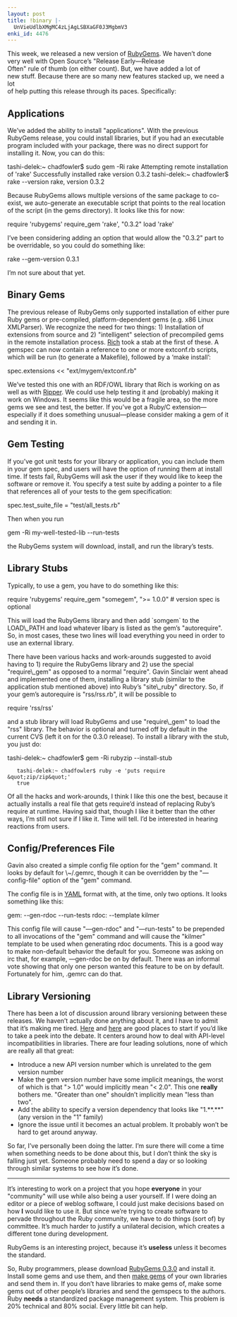 ```yaml
---
layout: post
title: !binary |-
  UnVieUdlbXMgMC4zLjAgLSBXaGF0J3MgbmV3
enki_id: 4476
---
```


This week, we released a new version of <a
href="http://rubygems.rubyforge.org">RubyGems</a>. We haven’t done  
very well with Open Source’s "Release Early—Release  
Often&quot; rule of thumb (on either count). But, we have added a lot
of  
new stuff. Because there are so many new features stacked up, we need a
lot  
of help putting this release through its paces. Specifically:

<h2>
Applications

</h2>
<p>
We’ve added the ability to install "applications&quot;. With the  
previous RubyGems release, you could install libraries, but if you had
an  
executable program included with your package, there was no direct
support  
for installing it. Now, you can do this:

</p>
      tashi-delek:~ chadfowler$ sudo gem -Ri rake
       Attempting remote installation of 'rake'
       Successfully installed rake version 0.3.2
      tashi-delek:~ chadfowler$ rake --version
       rake, version 0.3.2

<p>
Because RubyGems allows multiple versions of the same package to
co-exist,  
we auto-generate an executable script that points to the real location
of  
the script (in the gems directory). It looks like this for now:

</p>
      require 'rubygems'
      require_gem 'rake', &quot;0.3.2&quot;
      load 'rake'

<p>
I’ve been considering adding an option that would allow the  
"0.3.2&quot; part to be overridable, so you could do something like:

</p>
      rake --gem-version 0.3.1

<p>
I’m not sure about that yet.

</p>
<h2>
Binary Gems

</h2>
<p>
The previous release of RubyGems only supported installation of either
pure  
Ruby gems or pre-compiled, platform-dependent gems (e.g. x86 Linux  
XMLParser). We recognize the need for two things: 1) Installation of  
extensions from source and 2) "intelligent&quot; selection of  
precompiled gems in the remote installation process. <a
href="http://richkilmer.blogs.com/ether/">Rich</a> took a stab at the
first  
of these. A gemspec can now contain a reference to one or more
extconf.rb  
scripts, which will be run (to generate a Makefile), followed by a  
‘make install’:

</p>
      spec.extensions &lt;&lt; &quot;ext/mygem/extconf.rb&quot;

<p>
We’ve tested this one with an RDF/OWL library that Rich is working on  
as well as with
<a href="http://rubyforge.org/projects/ripper">Ripper</a>.  
We could use help testing it and (probably) making it work on Windows.
It  
seems like this would be a fragile area, so the more gems we see and
test,  
the better. If you’ve got a Ruby/C extension—especially if it  
does something unusual—please consider making a gem of it and sending  
it in.

</p>
<h2>
Gem Testing

</h2>
<p>
If you’ve got unit tests for your library or application, you can  
include them in your gem spec, and users will have the option of
running  
them at install time. If tests fail, RubyGems will ask the user if
they  
would like to keep the software or remove it. You specify a test suite
by  
adding a pointer to a file that references all of your tests to the
gem  
specification:

</p>
       spec.test_suite_file = &quot;test/all_tests.rb&quot;

<p>
Then when you run

</p>
       gem -Ri my-well-tested-lib --run-tests

<p>
the RubyGems system will download, install, and run the library’s  
tests.

</p>
<h2>
Library Stubs

</h2>
<p>
Typically, to use a gem, you have to do something like this:

</p>
      require 'rubygems'
      require_gem &quot;somegem&quot;, &quot;&gt;= 1.0.0&quot; # version spec is optional

<p>
This will load the RubyGems library and then add `somgem` to the  
LOAD\_PATH and load whatever libary is listed as the gem’s  
"autorequire&quot;. So, in most cases, these two lines will load  
everything you need in order to use an external library.

</p>
<p>
There have been various hacks and work-arounds suggested to avoid having
to  
1) require the RubyGems library and 2) use the special  
"require\_gem&quot; as opposed to a normal "require&quot;. Gavin  
Sinclair went ahead and implemented one of them, installing a library
stub  
(similar to the application stub mentioned above) into Ruby’s  
"site\_ruby&quot; directory. So, if your gem’s autorequire is  
"rss/rss.rb&quot;, it will be possible to

</p>
       require 'rss/rss'

<p>
and a stub library will load RubyGems and use "require\_gem&quot; to  
load the "rss&quot; library. The behavior is optional and turned off  
by default in the current CVS (left it on for the 0.3.0 release). To  
install a library with the stub, you just do:

</p>
       tashi-delek:~ chadfowler$ gem -Ri rubyzip --install-stub

       tashi-delek:~ chadfowler$ ruby -e 'puts require &quot;zip/zip&quot;'
       true

<p>
Of all the hacks and work-arounds, I think I like this one the best,  
because it actually installs a real file that gets require’d instead  
of replacing Ruby’s require at runtime. Having said that, though I  
like it better than the other ways, I’m still not sure if I like it.  
Time will tell. I’d be interested in hearing reactions from users.

</p>
<h2>
Config/Preferences File

</h2>
<p>
Gavin also created a simple config file option for the "gem&quot;  
command. It looks by default for \~/.gemrc, though it can be overridden
by  
the "—config-file&quot; option of the "gem&quot; command.

</p>
<p>
The config file is in <a href="http://www.yaml.org">YAML</a> format
with,  
at the time, only two options. It looks something like this:

</p>
       gem: --gen-rdoc --run-tests
       rdoc: --template kilmer

<p>
This config file will cause "—gen-rdoc&quot; and  
"—run-tests&quot; to be prepended to all invocations of the  
"gem&quot; command and will cause the "kilmer&quot; template to  
be used when generating rdoc documents. This is a good way to make  
non-default behavior the default for you. Someone was asking on irc
that,  
for example, —gen-rdoc be on by default. There was an informal vote  
showing that only one person wanted this feature to be on by default.  
Fortunately for him, .gemrc can do that.

</p>
<h2>
Library Versioning

</h2>
<p>
There has been a lot of discussion around library versioning between
these  
releases. We haven’t actually done anything about it, and I have to  
admit that it’s making me tired. <a
href="http://rubyforge.org/pipermail/rubygems-developers/2004-April/000267.html">Here</a>  
and <a
href="http://rubyforge.org/pipermail/rubygems-developers/2004-April/000294.html">here</a>  
are good places to start if you’d like to take a peek into the  
debate. It centers around how to deal with API-level incompatibilities
in  
libraries. There are four leading solutions, none of which are really
all  
that great:

</p>
<ul>
<li>
Introduce a new API version number which is unrelated to the gem
version  
number

</li>
<li>
Make the gem version number have some implicit meanings, the worst of
which  
is that "&gt; 1.0&quot; would implicitly mean "&lt; 2.0&quot;.  
This one <b>really</b> bothers me. "Greater than one&quot;  
shouldn’t implicitly mean "less than two&quot;.

</li>
<li>
Add the ability to specify a version dependency that looks like  
"1.**.**" (any version in the "1&quot; family)

</li>
<li>
Ignore the issue until it becomes an actual problem. It probably  
won’t be hard to get around anyway.

</li>
</ul>
<p>
So far, I’ve personally been doing the latter. I’m sure there  
will come a time when something needs to be done about this, but I  
don’t think the sky is falling just yet. Someone probably need to  
spend a day or so looking through similar systems to see how it’s  
done.

</p>
<hr size="1">
</hr>
<p>
It’s interesting to work on a project that you hope <b>everyone</b>  
in your "community&quot; will use while also being a user yourself. If  
I were doing an editor or a piece of weblog software, I could just
make  
decisions based on how <b>I</b> would like to use it. But since we’re  
trying to create software to pervade throughout the Ruby community, we
have  
to do things (sort of) by committee. It’s much harder to justify a  
unilateral decision, which creates a different tone during development.

</p>
<p>
RubyGems is an interesting project, because it’s <b>useless</b>  
unless it becomes the standard.

</p>
<p>
So, Ruby programmers, please download <a
href="http://rubyforge.org/frs/download.php/600/rubygems-0.3.0.tar.gz">RubyGems  
0.3.0</a> and install it. Install some gems and use them, and then <a
href="http://rubygems.rubyforge.org/wiki/wiki.pl?CreateAGemInTenMinutes">make  
gems</a> of your own libraries and send them in. If you don’t have  
libraries to make gems of, make some gems out of other people’s  
libraries and send the gemspecs to the authors. Ruby <b>needs</b> a  
standardized package management system. This problem is 20% technical
and  
80% social. Every little bit can help.

</p>

